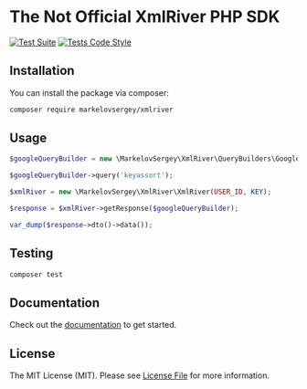 # The Not Official XmlRiver PHP SDK

[![Test Suite](https://github.com/MarkelovSergey/xmlriver/actions/workflows/tests.yml/badge.svg)](https://github.com/MarkelovSergey/xmlriver/actions/workflows/tests.yml)
[![Tests Code Style](https://img.shields.io/github/actions/workflow/status/MarkelovSergey/xmlriver/lint.yml?branch=main&label=Code%20Style&style=flat-square)](https://github.com/MarkelovSergey/xmlriver/actions?query=workflow%3Alint+branch%3Amain)

## Installation

You can install the package via composer:

```bash
composer require markelovsergey/xmlriver
```

## Usage

```php
$googleQueryBuilder = new \MarkelovSergey\XmlRiver\QueryBuilders\GoogleQueryBuilder();

$googleQueryBuilder->query('keyassort');

$xmlRiver = new \MarkelovSergey\XmlRiver\XmlRiver(USER_ID, KEY);

$response = $xmlRiver->getResponse($googleQueryBuilder);

var_dump($response->dto()->data());
```

## Testing

```bash
composer test
```

## Documentation

Check out the [documentation](https://xmlriver.com/api/api-connect/) to get started.

## License

The MIT License (MIT). Please see [License File](LICENSE.md) for more information.